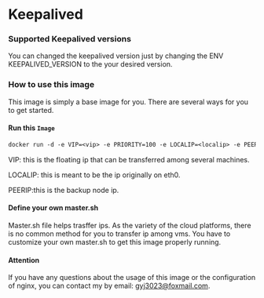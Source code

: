 # Keepalived

### Supported Keepalived versions

You can changed the keepalived version just by changing the ENV KEEPALIVED_VERSION to the your desired version.

### How to use this image

This image is simply a base image for you.  There are several ways for you to get started.

#### Run this `Image`

```dockerfile
docker run -d -e VIP=<vip> -e PRIORITY=100 -e LOCALIP=<localip> -e PEERIP=<peerip> softputer/keepalived
```

VIP: this is the floating ip that can be transferred among several machines.

LOCALIP: this is meant to be the ip originally on eth0.

PEERIP:this is the backup node ip.

#### Define your own master.sh

Master.sh file helps trasffer ips. As the variety of the cloud platforms, there is no common method for you to transfer ip among vms. You have to customize your own master.sh to get this image properly running.

#### Attention

If you have any questions about the usage of this image or the configuration of nginx, you can contact my by email: gyj3023@foxmail.com.
